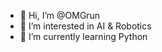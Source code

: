 - 👋 Hi, I’m @OMGrun
- 👀 I’m interested in AI & Robotics
- 🌱 I’m currently learning Python

<!---
OMGrun/OMGrun is a ✨ special ✨ repository because its `README.md` (this file) appears on your GitHub profile.
You can click the Preview link to take a look at your changes.
--->
